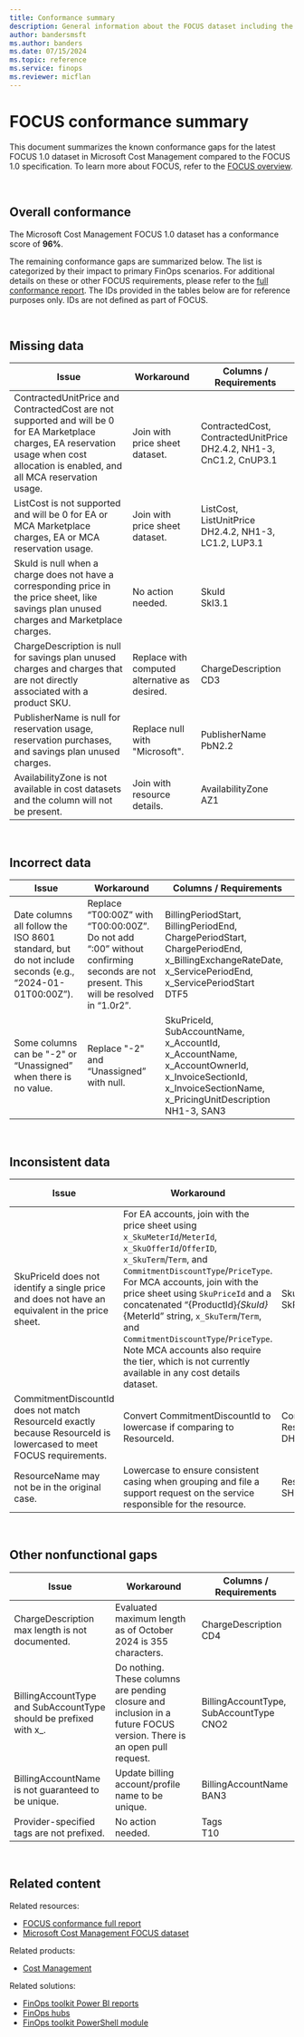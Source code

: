 ```yaml
---
title: Conformance summary
description: General information about the FOCUS dataset including the data generator, schema version, and columns included in the dataset.
author: bandersmsft
ms.author: banders
ms.date: 07/15/2024
ms.topic: reference
ms.service: finops
ms.reviewer: micflan
---
```


<!-- markdownlint-disable-next-line MD025 -->
# FOCUS conformance summary

This document summarizes the known conformance gaps for the latest FOCUS 1.0 dataset in Microsoft Cost Management compared to the FOCUS 1.0 specification. To learn more about FOCUS, refer to the [FOCUS overview](./what-is-focus.md).

<br>

## Overall conformance

The Microsoft Cost Management FOCUS 1.0 dataset has a conformance score of **96%**.

The remaining conformance gaps are summarized below. The list is categorized by their impact to primary FinOps scenarios. For additional details on these or other FOCUS requirements, please refer to the [full conformance report](./conformance-full-report.md). The IDs provided in the tables below are for reference purposes only. IDs are not defined as part of FOCUS.

<br>

## Missing data

| Issue                                                                                                                                                                                   | Workaround                                    | Columns / Requirements                                                 |
| --------------------------------------------------------------------------------------------------------------------------------------------------------------------------------------- | --------------------------------------------- | ---------------------------------------------------------------------- |
| ContractedUnitPrice and ContractedCost are not supported and will be 0 for EA Marketplace charges, EA reservation usage when cost allocation is enabled, and all MCA reservation usage. | Join with price sheet dataset.                | ContractedCost, ContractedUnitPrice<br>DH2.4.2, NH1-3, CnC1.2, CnUP3.1 |
| ListCost is not supported and will be 0 for EA or MCA Marketplace charges, EA or MCA reservation usage.                                                                                 | Join with price sheet dataset.                | ListCost, ListUnitPrice<br>DH2.4.2, NH1-3, LC1.2, LUP3.1               |
| SkuId is null when a charge does not have a corresponding price in the price sheet, like savings plan unused charges and Marketplace charges.                                           | No action needed.                             | SkuId<br>SkI3.1                                                        |
| ChargeDescription is null for savings plan unused charges and charges that are not directly associated with a product SKU.                                                              | Replace with computed alternative as desired. | ChargeDescription<br>CD3                                               |
| PublisherName is null for reservation usage, reservation purchases, and savings plan unused charges.                                                                                    | Replace null with "Microsoft".                | PublisherName<br>PbN2.2                                                |
| AvailabilityZone is not available in cost datasets and the column will not be present.                                                                                                  | Join with resource details.                   | AvailabilityZone<br>AZ1                                                |

<br>

## Incorrect data

| Issue                                                                                                       | Workaround                                           | Columns / Requirements                                                                                                                                      |
| ----------------------------------------------------------------------------------------------------------- | ---------------------------------------------------- | ----------------------------------------------------------------------------------------------------------------------------------------------------------- |
| Date columns all follow the ISO 8601 standard, but do not include seconds (e.g., “2024-01-01T00:00Z”). | Replace “T00:00Z” with “T00:00:00Z”. Do not add “:00” without confirming seconds are not present. This will be resolved in “1.0r2”. | BillingPeriodStart, BillingPeriodEnd, ChargePeriodStart, ChargePeriodEnd, x_BillingExchangeRateDate, x_ServicePeriodEnd, x_ServicePeriodStart<br>DTF5 |
| Some columns can be "-2" or “Unassigned” when there is no value.                                            | Replace "-2" and “Unassigned” with null.             | SkuPriceId, SubAccountName, x_AccountId, x_AccountName, x_AccountOwnerId, x_InvoiceSectionId, x_InvoiceSectionName, x_PricingUnitDescription<br>NH1-3, SAN3 |

<br>

## Inconsistent data

| Issue                                                                                                               | Workaround                                                                                                                  | Columns / Requirements                          |
| ------------------------------------------------------------------------------------------------------------------- | --------------------------------------------------------------------------------------------------------------------------- | ----------------------------------------------- |
| SkuPriceId does not identify a single price and does not have an equivalent in the price sheet.                     | For EA accounts, join with the price sheet using `x_SkuMeterId`/`MeterId`, `x_SkuOfferId`/`OfferID`, `x_SkuTerm`/`Term`, and `CommitmentDiscountType`/`PriceType`. For MCA accounts, join with the price sheet using `SkuPriceId` and a concatenated “{ProductId}_{SkuId}_{MeterId” string, `x_SkuTerm`/`Term`, and `CommitmentDiscountType`/`PriceType`. Note MCA accounts also require the tier, which is not currently available in any cost details dataset. | SkuPriceId<br>SkPI4                             |
| CommitmentDiscountId does not match ResourceId exactly because ResourceId is lowercased to meet FOCUS requirements. | Convert CommitmentDiscountId to lowercase if comparing to ResourceId.                                                       | CommitmentDiscountId, ResourceId<br>DH3.12, SH2 |
| ResourceName may not be in the original case.                                                                       | Lowercase to ensure consistent casing when grouping and file a support request on the service responsible for the resource. | ResourceName<br>SH2                             |

<br>

## Other nonfunctional gaps

| Issue                                                             | Workaround                                                                                                            | Columns / Requirements                     |
| ----------------------------------------------------------------- | --------------------------------------------------------------------------------------------------------------------- | ------------------------------------------ |
| ChargeDescription max length is not documented.                   | Evaluated maximum length as of October 2024 is 355 characters.                                                        | ChargeDescription<br>CD4                   |
| BillingAccountType and SubAccountType should be prefixed with x_. | Do nothing. These columns are pending closure and inclusion in a future FOCUS version. There is an open pull request. | BillingAccountType, SubAccountType<br>CNO2 |
| BillingAccountName is not guaranteed to be unique.                | Update billing account/profile name to be unique.                                                                     | BillingAccountName<br>BAN3                 |
| Provider-specified tags are not prefixed.                         | No action needed.                                                                                                     | Tags<br>T10                                |

<br>

## Related content

Related resources:

- [FOCUS conformance full report](./conformance-full-report.md)
- [Microsoft Cost Management FOCUS dataset](/azure/cost-management-billing/dataset-schema/cost-usage-details-focus.md)

Related products:

- [Cost Management](/azure/cost-management-billing/costs)

Related solutions:

- [FinOps toolkit Power BI reports](https://aka.ms/ftk/pbi)
- [FinOps hubs](https://aka.ms/finops/hubs)
- [FinOps toolkit PowerShell module](https://aka.ms/ftk/ps)

<br>
